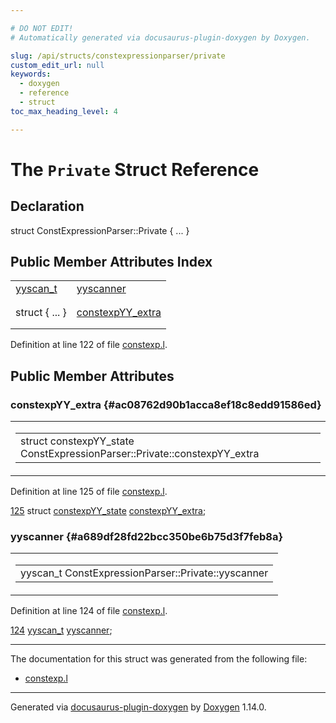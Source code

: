 ```yaml
---

# DO NOT EDIT!
# Automatically generated via docusaurus-plugin-doxygen by Doxygen.

slug: /api/structs/constexpressionparser/private
custom_edit_url: null
keywords:
  - doxygen
  - reference
  - struct
toc_max_heading_level: 4

---
```


<div class="doxyPage">

# The `Private` Struct Reference



## Declaration

<div class="doxyDeclaration">
struct ConstExpressionParser::Private { ... }
</div>

## Public Member Attributes Index

<table class="doxyMembersIndex">

<tr class="doxyMemberIndexItem">
<td class="doxyMemberIndexItemType" align="left" valign="top"><a href="/web-doxygen/docs/api/files/src/code-l/#a9484188abbc459dafcbd4c96425fa70b">yyscan_t</a></td>
<td class="doxyMemberIndexItemName" align="left" valign="top"><a href="#a689df28fd22bcc350be6b75d3f7feb8a">yyscanner</a></td>
</tr>
<tr class="doxyMemberIndexDescription">
<td class="doxyMemberIndexDescriptionLeft"></td>
<td class="doxyMemberIndexDescriptionRight">
</td>
</tr>
<tr class="doxyMemberIndexSeparator">
<td class="doxyMemberIndexSeparator" colspan="2"></td>
</tr>

<tr class="doxyMemberIndexItem">
<td class="doxyMemberIndexItemType" align="left" valign="top">struct { ... }</td>
<td class="doxyMemberIndexItemName" align="left" valign="top"><a href="#ac08762d90b1acca8ef18c8edd91586ed">constexpYY_extra</a></td>
</tr>
<tr class="doxyMemberIndexDescription">
<td class="doxyMemberIndexDescriptionLeft"></td>
<td class="doxyMemberIndexDescriptionRight">
</td>
</tr>
<tr class="doxyMemberIndexSeparator">
<td class="doxyMemberIndexSeparator" colspan="2"></td>
</tr>

</table>


<p>Definition at line 122 of file <a href="/web-doxygen/docs/api/files/src/constexp-l">constexp.l</a>.</p>


<div class="doxySectionDef">

## Public Member Attributes

### constexpYY\_extra {#ac08762d90b1acca8ef18c8edd91586ed}

<div class="doxyMemberItem">
<div class="doxyMemberProto">
<table class="doxyMemberLabels">
<tr class="doxyMemberLabels">
<td class="doxyMemberLabelsLeft">
<table class="doxyMemberName">
<tr>
<td class="doxyMemberName">struct constexpYY_state ConstExpressionParser::Private::constexpYY_extra</td>
</tr>
</table>
</td>
</tr>
</table>
</div>
<div class="doxyMemberDoc">



<p>Definition at line 125 of file <a href="/web-doxygen/docs/api/files/src/constexp-l">constexp.l</a>.</p>


<div class="doxyProgramListing">

<div class="doxyCodeLine"><span class="doxyLineNumber"><a href="#ac08762d90b1acca8ef18c8edd91586ed">125</a></span><span class="doxyLineContent"><span class="doxyHighlight">  </span><span class="doxyHighlightKeyword">struct </span><span class="doxyHighlight"><a href="/web-doxygen/docs/api/structs/constexpyy-state">constexpYY_state</a> <a href="#ac08762d90b1acca8ef18c8edd91586ed">constexpYY_extra</a>;</span></span></div>

</div>

</div>
</div>

### yyscanner {#a689df28fd22bcc350be6b75d3f7feb8a}

<div class="doxyMemberItem">
<div class="doxyMemberProto">
<table class="doxyMemberLabels">
<tr class="doxyMemberLabels">
<td class="doxyMemberLabelsLeft">
<table class="doxyMemberName">
<tr>
<td class="doxyMemberName">yyscan_t ConstExpressionParser::Private::yyscanner</td>
</tr>
</table>
</td>
</tr>
</table>
</div>
<div class="doxyMemberDoc">



<p>Definition at line 124 of file <a href="/web-doxygen/docs/api/files/src/constexp-l">constexp.l</a>.</p>


<div class="doxyProgramListing">

<div class="doxyCodeLine"><span class="doxyLineNumber"><a href="#a689df28fd22bcc350be6b75d3f7feb8a">124</a></span><span class="doxyLineContent"><span class="doxyHighlight">  <a href="/web-doxygen/docs/api/files/src/code-l/#a9484188abbc459dafcbd4c96425fa70b">yyscan_t</a> <a href="#a689df28fd22bcc350be6b75d3f7feb8a">yyscanner</a>;</span></span></div>

</div>

</div>
</div>

</div>

<hr/>

The documentation for this struct was generated from the following file:

<ul>
<li><a href="/web-doxygen/docs/api/files/src/constexp-l">constexp.l</a></li>
</ul>

<hr/>

<p class="doxyGeneratedBy">Generated via <a href="https://github.com/xpack/docusaurus-plugin-doxygen">docusaurus-plugin-doxygen</a> by <a href="https://www.doxygen.nl">Doxygen</a> 1.14.0.</p>

</div>
